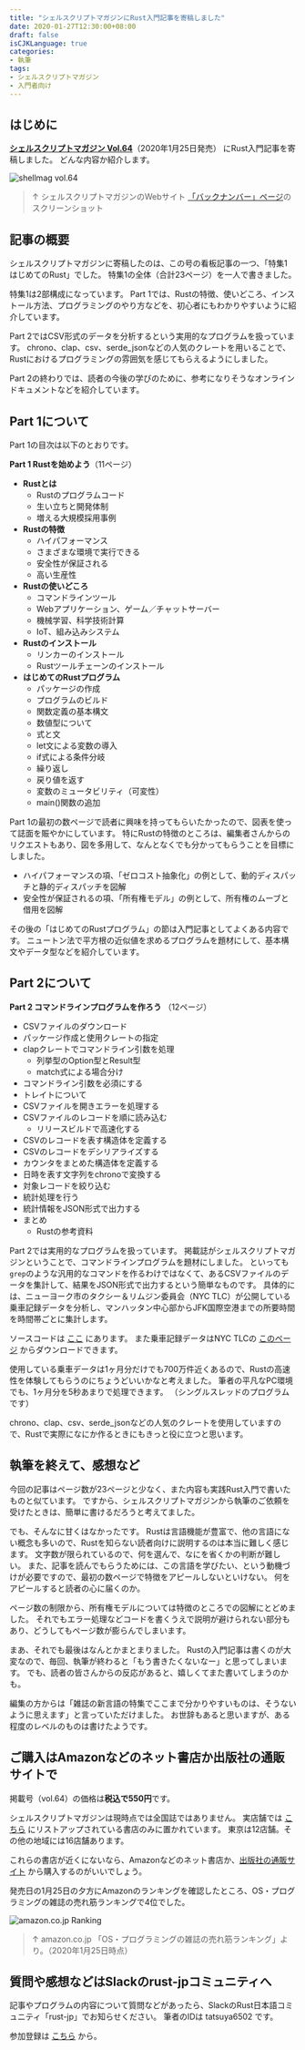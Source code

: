 ```yaml
---
title: "シェルスクリプトマガジンにRust入門記事を寄稿しました"
date: 2020-01-27T12:30:00+08:00
draft: false
isCJKLanguage: true
categories:
- 執筆
tags:
- シェルスクリプトマガジン
- 入門者向け
---
```


## はじめに

[**シェルスクリプトマガジン Vol.64**][shellmag-vol-64]（2020年1月25日発売） にRust入門記事を寄稿しました。
どんな内容か紹介します。

![shellmag vol.64][shellmag-vol-64-image]
> ↑ シェルスクリプトマガジンのWebサイト [「バックナンバー」ページ][shellmag-back-numbers]のスクリーンショット

[shellmag-vol-64]: https://shell-mag.com/vol-64/
[shellmag-vol-64-image]: /tatsuya6502/images/2020-01-shellmag-vol-64/shellmag-vol64.jpg
[shellmag-back-numbers]: https://shell-mag.com/category/back-number/

## 記事の概要

シェルスクリプトマガジンに寄稿したのは、この号の看板記事の一つ、「特集1 はじめてのRust」でした。
特集1の全体（合計23ページ）を一人で書きました。

特集1は2部構成になっています。
Part 1では、Rustの特徴、使いどころ、インストール方法、プログラミングのやり方などを、初心者にもわかりやすいように紹介しています。

Part 2ではCSV形式のデータを分析するという実用的なプログラムを扱っています。
chrono、clap、csv、serde_jsonなどの人気のクレートを用いることで、Rustにおけるプログラミングの雰囲気を感じてもらえるようにしました。

Part 2の終わりでは、読者の今後の学びのために、参考になりそうなオンラインドキュメントなどを紹介しています。

## Part 1について

Part 1の目次は以下のとおりです。

**Part 1 Rustを始めよう**（11ページ）

- **Rustとは**
    - Rustのプログラムコード
    - 生い立ちと開発体制
    - 増える大規模採用事例
- **Rustの特徴**
    - ハイパフォーマンス
    - さまざまな環境で実行できる
    - 安全性が保証される
    - 高い生産性
- **Rustの使いどころ**
    - コマンドラインツール
    - Webアプリケーション、ゲーム／チャットサーバー
    - 機械学習、科学技術計算
    - IoT、組み込みシステム
- **Rustのインストール**
    - リンカーのインストール
    - Rustツールチェーンのインストール
- **はじめてのRustプログラム**
    - パッケージの作成
    - プログラムのビルド
    - 関数定義の基本構文
    - 数値型について
    - 式と文
    - let文による変数の導入
    - if式による条件分岐
    - 繰り返し
    - 戻り値を返す
    - 変数のミュータビリティ（可変性）
    - main()関数の追加

Part 1の最初の数ページで読者に興味を持ってもらいたかったので、図表を使って誌面を賑やかにしています。
特にRustの特徴のところは、編集者さんからのリクエストもあり、図を多用して、なんとなくでも分かってもらうことを目標にしました。

- ハイパフォーマンスの項、「ゼロコスト抽象化」の例として、動的ディスパッチと静的ディスパッチを図解
- 安全性が保証されるの項、「所有権モデル」の例として、所有権のムーブと借用を図解

その後の「はじめてのRustプログラム」の節は入門記事としてよくある内容です。
ニュートン法で平方根の近似値を求めるプログラムを題材にして、基本構文やデータ型などを紹介しています。

## Part 2について

**Part 2 コマンドラインプログラムを作ろう** （12ページ）

- CSVファイルのダウンロード
- パッケージ作成と使用クレートの指定
- clapクレートでコマンドライン引数を処理
    - 列挙型のOption型とResult型
    - match式による場合分け
- コマンドライン引数を必須にする
- トレイトについて
- CSVファイルを開きエラーを処理する
- CSVファイルのレコードを順に読み込む
    - リリースビルドで高速化する
- CSVのレコードを表す構造体を定義する
- CSVのレコードをデシリアライズする
- カウンタをまとめた構造体を定義する
- 日時を表す文字列をchronoで変換する
- 対象レコードを絞り込む
- 統計処理を行う
- 統計情報をJSON形式で出力する
- まとめ
    - Rustの参考資料

Part 2では実用的なプログラムを扱っています。
掲載誌がシェルスクリプトマガジンということで、コマンドラインプログラムを題材にしました。
といっても`grep`のような汎用的なコマンドを作るわけではなくて、あるCSVファイルのデータを集計して、結果をJSON形式で出力するという簡単なものです。
具体的には、ニューヨーク市のタクシー＆リムジン委員会（NYC TLC）が公開している乗車記録データを分析し、マンハッタン中心部からJFK国際空港までの所要時間を時間帯ごとに集計します。

ソースコードは [ここ][trip-analyzer] にあります。
また乗車記録データはNYC TLCの [このページ][trip-data] からダウンロードできます。

[trip-analyzer]: https://github.com/tatsuya6502/shellmag-2020-02/tree/master/trip-analyzer
[trip-data]: https://www1.nyc.gov/site/tlc/about/tlc-trip-record-data.page

使用している乗車データは1ヶ月分だけでも700万件近くあるので、Rustの高速性を体験してもらうのにちょうどいいかなと考えました。
筆者の平凡なPC環境でも、1ヶ月分を5秒あまりで処理できます。
（シングルスレッドのプログラムです）

chrono、clap、csv、serde_jsonなどの人気のクレートを使用していますので、Rustで実際になにか作るときにもきっと役に立つと思います。

## 執筆を終えて、感想など

今回の記事はページ数が23ページと少なく、また内容も実践Rust入門で書いたものと似ています。
ですから、シェルスクリプトマガジンから執筆のご依頼を受けたときは、簡単に書けるだろうと考えてました。

でも、そんなに甘くはなかったです。
Rustは言語機能が豊富で、他の言語にない概念も多いので、Rustを知らない読者向けに説明するのは本当に難しく感じます。
文字数が限られているので、何を選んで、なにを省くかの判断が難しい。
また、記事を読んでもらうためには、この言語を学びたい、という動機づけが必要ですので、最初の数ページで特徴をアピールしないといけない。
何をアピールすると読者の心に届くのか。

ページ数の制限から、所有権モデルについては特徴のところでの図解にとどめました。
それでもエラー処理などコードを書くうえで説明が避けられない部分もあり、どうしてもページ数が膨らんでしまいます。

まあ、それでも最後はなんとかまとまりました。
Rustの入門記事は書くのが大変なので、毎回、執筆が終わると「もう書きたくないなー」と思ってしまいます。
でも、読者の皆さんからの反応があると、嬉しくてまた書いてしまうのかも。

編集の方からは「雑誌の新言語の特集でここまで分かりやすいものは、そうないように思えます」と言っていただけました。
お世辞もあると思いますが、ある程度のレベルのものは書けたようです。

## ご購入はAmazonなどのネット書店か出版社の通販サイトで

掲載号（vol.64）の価格は**税込で550円**です。

シェルスクリプトマガジンは現時点では全国誌ではありません。
実店舗では [こちら][bookstores] にリストアップされている書店のみに置かれています。
東京は12店舗。その他の地域には16店舗あります。

これらの書店が近くにないなら、Amazonなどのネット書店か、[出版社の通販サイト][usp-store] から購入するのがいいでしょう。

発売日の1月25日の夕方にAmazonのランキングを確認したところ、OS・プログラミングの雑誌の売れ筋ランキングで4位でした。

![amazon.co.jp Ranking][amazon-ranking-image]
> ↑ amazon.co.jp 「OS・プログラミングの雑誌の売れ筋ランキング」より。（2020年1月25日時点）

[bookstores]: https://www.usp-lab.com/pub.store.html
[usp-store]: https://www.usp-lab.com/ORDER/CGI/PUB.ORDER.CGI
[amazon-ranking-image]: /tatsuya6502/images/2020-01-shellmag-vol-64/amazon-ranking.jpg

## 質問や感想などはSlackのrust-jpコミュニティへ

記事やプログラムの内容について質問などがあったら、SlackのRust日本語コミュニティ「rust-jp」でお知らせください。
筆者のIDは tatsuya6502 です。

参加登録は [こちら][slack] から。

[slack]: https://rust-jp.herokuapp.com
